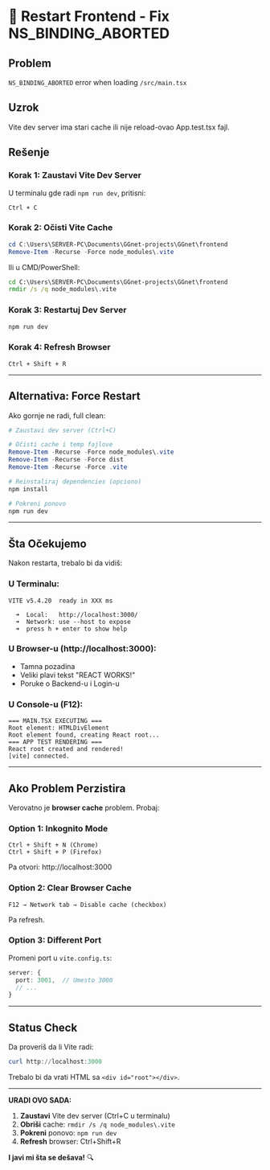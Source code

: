 # 🔄 Restart Frontend - Fix NS_BINDING_ABORTED

## Problem
`NS_BINDING_ABORTED` error when loading `/src/main.tsx`

## Uzrok
Vite dev server ima stari cache ili nije reload-ovao App.test.tsx fajl.

## Rešenje

### **Korak 1: Zaustavi Vite Dev Server**
U terminalu gde radi `npm run dev`, pritisni:
```
Ctrl + C
```

### **Korak 2: Očisti Vite Cache**
```powershell
cd C:\Users\SERVER-PC\Documents\GGnet-projects\GGnet\frontend
Remove-Item -Recurse -Force node_modules\.vite
```

Ili u CMD/PowerShell:
```cmd
cd C:\Users\SERVER-PC\Documents\GGnet-projects\GGnet\frontend
rmdir /s /q node_modules\.vite
```

### **Korak 3: Restartuj Dev Server**
```powershell
npm run dev
```

### **Korak 4: Refresh Browser**
```
Ctrl + Shift + R
```

---

## Alternativa: Force Restart

Ako gornje ne radi, full clean:

```powershell
# Zaustavi dev server (Ctrl+C)

# Očisti cache i temp fajlove
Remove-Item -Recurse -Force node_modules\.vite
Remove-Item -Recurse -Force dist
Remove-Item -Recurse -Force .vite

# Reinstaliraj dependencies (opciono)
npm install

# Pokreni ponovo
npm run dev
```

---

## Šta Očekujemo

Nakon restarta, trebalo bi da vidiš:

### U Terminalu:
```
VITE v5.4.20  ready in XXX ms

  ➜  Local:   http://localhost:3000/
  ➜  Network: use --host to expose
  ➜  press h + enter to show help
```

### U Browser-u (http://localhost:3000):
- Tamna pozadina
- Veliki plavi tekst "REACT WORKS!"
- Poruke o Backend-u i Login-u

### U Console-u (F12):
```
=== MAIN.TSX EXECUTING ===
Root element: HTMLDivElement
Root element found, creating React root...
=== APP TEST RENDERING ===
React root created and rendered!
[vite] connected.
```

---

## Ako Problem Perzistira

Verovatno je **browser cache** problem. Probaj:

### Option 1: Inkognito Mode
```
Ctrl + Shift + N (Chrome)
Ctrl + Shift + P (Firefox)
```
Pa otvori: http://localhost:3000

### Option 2: Clear Browser Cache
```
F12 → Network tab → Disable cache (checkbox)
```
Pa refresh.

### Option 3: Different Port
Promeni port u `vite.config.ts`:
```typescript
server: {
  port: 3001,  // Umesto 3000
  // ...
}
```

---

## Status Check

Da proveriš da li Vite radi:
```powershell
curl http://localhost:3000
```

Trebalo bi da vrati HTML sa `<div id="root"></div>`.

---

**URADI OVO SADA:**

1. **Zaustavi** Vite dev server (Ctrl+C u terminalu)
2. **Obriši** cache: `rmdir /s /q node_modules\.vite`
3. **Pokreni** ponovo: `npm run dev`
4. **Refresh** browser: Ctrl+Shift+R

**I javi mi šta se dešava!** 🔍

